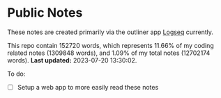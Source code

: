 # Public Notes

These notes are created primarily via the outliner app [Logseq](https://github.com/logseq/logseq) currently.

This repo contain 152720 words, which represents 11.66% of my coding related notes (1309848 words), and 1.09% of my total notes (12702174 words). **Last updated:** 2023-07-20 13:30:02. 

To do:

- [ ] Setup a web app to more easily read these notes
